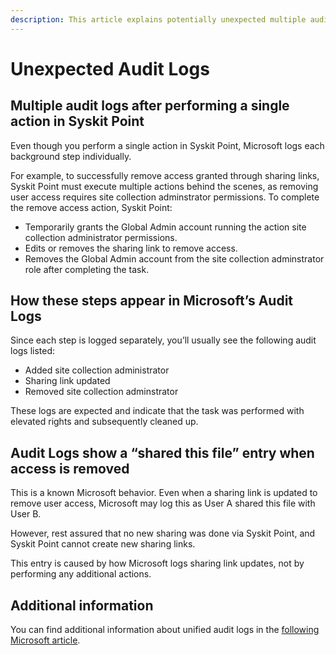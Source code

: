```yaml
---
description: This article explains potentially unexpected multiple audit logs appearing in Syskit Point after running a single action. 
---
```


# Unexpected Audit Logs

## Multiple audit logs after performing a single action in Syskit Point

Even though you perform a single action in Syskit Point, Microsoft logs each background step individually. 

For example, to successfully remove access granted through sharing links, Syskit Point must execute multiple actions behind the scenes, as removing user access requires site collection adminstrator permissions. To complete the remove access action, Syskit Point:

* Temporarily grants the Global Admin account running the action site collection administrator permissions.
* Edits or removes the sharing link to remove access.
* Removes the Global Admin account from the site collection adminstrator role after completing the task.

## How these steps appear in Microsoft’s Audit Logs

Since each step is logged separately, you’ll usually see the following audit logs listed:

* Added site collection administrator
* Sharing link updated
* Removed site collection adminstrator

These logs are expected and indicate that the task was performed with elevated rights and subsequently cleaned up.

## Audit Logs show a “shared this file” entry when access is removed

This is a known Microsoft behavior. Even when a sharing link is updated to remove user access, Microsoft may log this as User A shared this file with User B. 

However, rest assured that no new sharing was done via Syskit Point, and Syskit Point cannot create new sharing links.

This entry is caused by how Microsoft logs sharing link updates, not by performing any additional actions.


## Additional information

You can find additional information about unified audit logs in the [following Microsoft article](https://docs.microsoft.com/en-us/microsoft-365/compliance/search-the-audit-log-in-security-and-compliance?view=o365-worldwide).